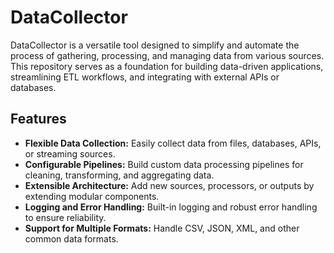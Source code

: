 # DataCollector

DataCollector is a versatile tool designed to simplify and automate the process of gathering, processing, and managing data from various sources. This repository serves as a foundation for building data-driven applications, streamlining ETL workflows, and integrating with external APIs or databases.

## Features

- **Flexible Data Collection:** Easily collect data from files, databases, APIs, or streaming sources.
- **Configurable Pipelines:** Build custom data processing pipelines for cleaning, transforming, and aggregating data.
- **Extensible Architecture:** Add new sources, processors, or outputs by extending modular components.
- **Logging and Error Handling:** Built-in logging and robust error handling to ensure reliability.
- **Support for Multiple Formats:** Handle CSV, JSON, XML, and other common data formats.

